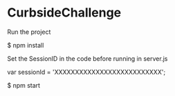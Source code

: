 # CurbsideChallenge

Run the project

$ npm install


Set the SessionID in the code before running in server.js 

var sessionId = 'XXXXXXXXXXXXXXXXXXXXXXXXXX';


$ npm start
